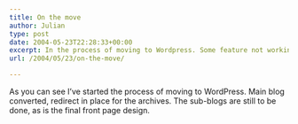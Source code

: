```yaml
---
title: On the move
author: Julian
type: post
date: 2004-05-23T22:28:33+00:00
excerpt: In the process of moving to Wordpress. Some feature not working yet.
url: /2004/05/23/on-the-move/

---
```

As you can see I&#8217;ve started the process of moving to WordPress. Main blog converted, redirect in place for the archives. The sub-blogs are still to be done, as is the final front page design.